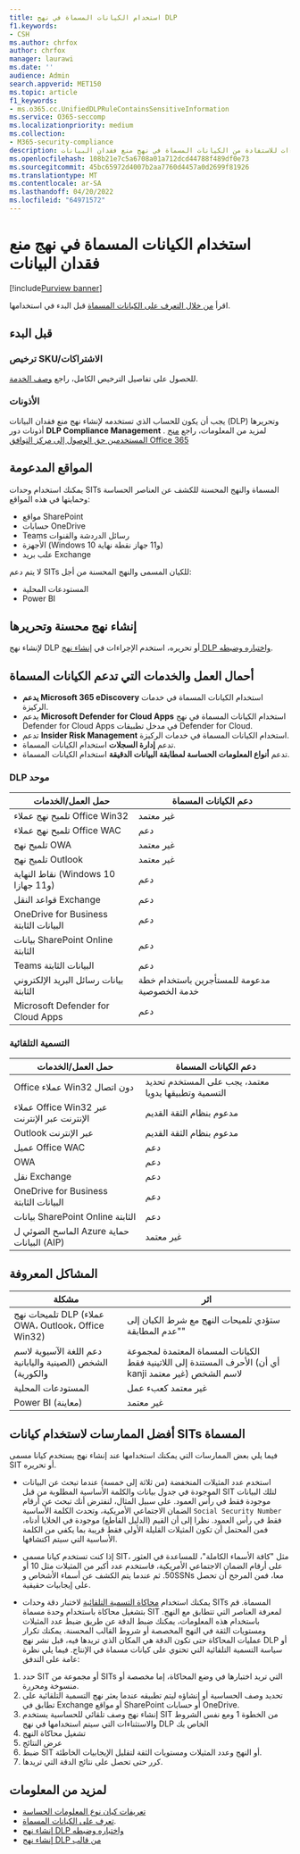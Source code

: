 ```yaml
---
title: استخدام الكيانات المسماة في نهج DLP
f1.keywords:
- CSH
ms.author: chrfox
author: chrfox
manager: laurawi
ms.date: ''
audience: Admin
search.appverid: MET150
ms.topic: article
f1_keywords:
- ms.o365.cc.UnifiedDLPRuleContainsSensitiveInformation
ms.service: O365-seccomp
ms.localizationpriority: medium
ms.collection:
- M365-security-compliance
description: استخدم هذه الإجراءات للاستفادة من الكيانات المسماة في نهج منع فقدان البيانات
ms.openlocfilehash: 108b21e7c5a6708a01a712dcd44788f489df0e73
ms.sourcegitcommit: 45bc65972d4007b2aa7760d4457a0d2699f81926
ms.translationtype: MT
ms.contentlocale: ar-SA
ms.lasthandoff: 04/20/2022
ms.locfileid: "64971572"
---
```

# <a name="use-named-entities-in-your-data-loss-prevention-policies"></a>استخدام الكيانات المسماة في نهج منع فقدان البيانات

[!include[Purview banner](../includes/purview-rebrand-banner.md)]

اقرأ [من خلال التعرف على الكيانات المسماة](named-entities-learn.md) قبل البدء في استخدامها.

## <a name="before-you-begin"></a>قبل البدء

### <a name="skusubscriptions-licensing"></a>ترخيص SKU/الاشتراكات

للحصول على تفاصيل الترخيص الكامل، راجع [وصف الخدمة](/office365/servicedescriptions/microsoft-365-service-descriptions/microsoft-365-tenantlevel-services-licensing-guidance/microsoft-365-security-compliance-licensing-guidance#information-protection-data-classification-analytics-overview-content--activity-explorer).

### <a name="permissions"></a>الأذونات

يجب أن يكون للحساب الذي تستخدمه لإنشاء نهج منع فقدان البيانات (DLP) وتحريرها أذونات دور **DLP Compliance Management** . لمزيد من المعلومات، راجع [منح المستخدمين حق الوصول إلى مركز التوافق Office 365](../security/office-365-security/grant-access-to-the-security-and-compliance-center.md)


## <a name="supported-locations"></a>المواقع المدعومة

يمكنك استخدام وحدات SITs المسماة والنهج المحسنة للكشف عن العناصر الحساسة وحمايتها في هذه المواقع:

- مواقع SharePoint
- حسابات OneDrive
- Teams رسائل الدردشة والقنوات
- الأجهزة (Windows 10 و11 جهاز نقطة نهاية)
- علب بريد Exchange

لا يتم دعم SITs للكيان المسمى والنهج المحسنة من أجل:

- المستودعات المحلية
- Power BI

## <a name="create-and-edit-enhanced-policies"></a>إنشاء نهج محسنة وتحريرها

لإنشاء نهج DLP أو تحريره، استخدم الإجراءات في [إنشاء نهج DLP واختباره وضبطه](create-test-tune-dlp-policy.md).

## <a name="workloads-and-services-that-support-named-entities"></a>أحمال العمل والخدمات التي تدعم الكيانات المسماة

- **يدعم Microsoft 365 eDiscovery** استخدام الكيانات المسماة في خدمات الركيزة.
- يدعم **Microsoft Defender for Cloud Apps** استخدام الكيانات المسماة في نهج Defender for Cloud Apps في مدخل تطبيقات Defender for Cloud.
- تدعم **Insider Risk Management** استخدام الكيانات المسماة في خدمات الركيزة.
- تدعم **إدارة السجلات** استخدام الكيانات المسماة.
- تدعم **أنواع المعلومات الحساسة لمطابقة البيانات الدقيقة** استخدام الكيانات المسماة.
<!--- **Communication Compliance** doesn't support the use of named entities in Exchange transport rules and data-at-rest.
- **Microsoft Information Governance** (MIG) doesn't support the use of named entities in Exchange transport rules and data-at-rest.-->
 
### <a name="unified-dlp"></a>DLP موحد

|حمل العمل/الخدمات  |دعم الكيانات المسماة  |
|---------|---------|
|تلميح نهج عملاء Office Win32    |غير معتمد  |
|تلميح نهج عملاء Office WAC    |دعم         |
|تلميح نهج OWA     |غير معتمد         |
|تلميح نهج Outlook     |غير معتمد |
|نقاط النهاية (Windows 10 و11 جهازا)     |دعم  |
|قواعد النقل Exchange     |دعم |
|OneDrive for Business البيانات الثابتة     |دعم         |
|بيانات SharePoint Online الثابتة     |دعم         |
|Teams البيانات الثابتة     |دعم         |
|بيانات رسائل البريد الإلكتروني الثابتة     |مدعومة للمستأجرين باستخدام خطة خدمة الخصوصية         |
|Microsoft Defender for Cloud Apps     |دعم         |

### <a name="autolabeling"></a>التسمية التلقائية

|حمل العمل/الخدمات |دعم الكيانات المسماة  |
|---------|---------|
|Office عملاء Win32 دون اتصال   |معتمد، يجب على المستخدم تحديد التسمية وتطبيقها يدويا |
|عملاء Office Win32 عبر الإنترنت عبر الإنترنت|مدعوم بنظام الثقة القديم |
|Outlook عبر الإنترنت   |مدعوم بنظام الثقة القديم  |
|عميل Office WAC     |دعم |
|OWA     |دعم |
|نقل Exchange     |دعم |
|OneDrive for Business البيانات الثابتة     |دعم |
|بيانات SharePoint Online الثابتة|دعم|
|الماسح الضوئي ل Azure حماية البيانات (AIP)|غير معتمد|

## <a name="known-issues"></a>المشاكل المعروفة

|مشكلة  |اثر  |
|---------|---------|
|تلميحات نهج DLP (عملاء OWA، Outlook، Office Win32)     |   ستؤدي تلميحات النهج مع شرط الكيان إلى "عدم المطابقة"      |
| دعم اللغة الآسيوية لاسم الشخص (الصينية واليابانية والكورية)    | الكيانات المسماة المعتمدة لمجموعة الأحرف المستندة إلى اللاتينية فقط (أي أن kanji غير معتمد) لاسم الشخص        |
|المستودعات المحلية    | غير معتمد كعبء عمل|
|Power BI (معاينة) | غير معتمد

<!--|Devices workload (Endpoint)     | Not supported as a workload – authoring policy with named entities will not be allowed        |-->

## <a name="best-practices-for-using-named-entity-sits"></a>أفضل الممارسات لاستخدام كيانات SITs المسماة

فيما يلي بعض الممارسات التي يمكنك استخدامها عند إنشاء نهج يستخدم كيانا مسمى SIT أو تحريره.

- استخدم عدد المثيلات المنخفضة (من ثلاثة إلى خمسة) عندما تبحث عن البيانات الموجودة في جدول بيانات والكلمة الأساسية المطلوبة من قبل SIT لتلك البيانات موجودة فقط في رأس العمود. على سبيل المثال، لنفترض أنك تبحث عن أرقام الضمان الاجتماعي الأمريكية، وتحدث الكلمة الأساسية `Social Security Number` فقط في رأس العمود. نظرا إلى أن القيم (الدليل القاطع) موجودة في الخلايا أدناه، فمن المحتمل أن تكون المثيلات القليلة الأولى فقط قريبة بما يكفي من الكلمة الأساسية التي سيتم اكتشافها.  

- إذا كنت تستخدم كيانا مسمى SIT، مثل "كافة الأسماء الكاملة"، للمساعدة في العثور على أرقام الضمان الاجتماعي الأمريكية، فاستخدم عدد أكبر من المثيلات مثل 10 أو 50. ثم عندما يتم الكشف عن أسماء الأشخاص وSSNs معا، فمن المرجح أن تحصل على إيجابيات حقيقية.

- يمكنك استخدام [محاكاة التسمية التلقائية](apply-sensitivity-label-automatically.md#learn-about-simulation-mode) لاختبار دقة وحدات SITs المسماة. قم بتشغيل محاكاة باستخدام وحدة مسماة SIT لمعرفة العناصر التي تتطابق مع النهج. باستخدام هذه المعلومات، يمكنك ضبط الدقة عن طريق ضبط عدد المثيلات ومستويات الثقة في النهج المخصصة أو شروط القالب المحسنة. يمكنك تكرار عمليات المحاكاة حتى تكون الدقة هي المكان الذي تريدها فيه، قبل نشر نهج DLP أو سياسة التسمية التلقائية التي تحتوي على كيانات مسماة في الإنتاج. فيما يلي نظرة عامة على التدفق:

1. حدد SIT أو مجموعة من SITs التي تريد اختبارها في وضع المحاكاة، إما مخصصة أو منسوخة ومحررة.
1. تحديد وصف الحساسية أو إنشاؤه ليتم تطبيقه عندما يعثر نهج التسمية التلقائية على تطابق في Exchange أو مواقع SharePoint أو حسابات OneDrive.
1. إنشاء نهج وصف تلقائي للحساسية يستخدم SIT من الخطوة 1 ومع نفس الشروط والاستثناءات التي سيتم استخدامها في نهج DLP الخاص بك
1. تشغيل محاكاة النهج
1. عرض النتائج
1. ضبط SIT أو النهج وعدد المثيلات ومستويات الثقة لتقليل الإيجابيات الخاطئة.
1. كرر حتى تحصل على نتائج الدقة التي تريدها.


## <a name="for-further-information"></a>لمزيد من المعلومات
- [تعريفات كيان نوع المعلومات الحساسة](sensitive-information-type-entity-definitions.md)
- [تعرف على الكيانات المسماة](named-entities-learn.md).
- [إنشاء نهج DLP واختباره وضبطه](create-test-tune-dlp-policy.md)
- [إنشاء نهج DLP من قالب](create-a-dlp-policy-from-a-template.md)
